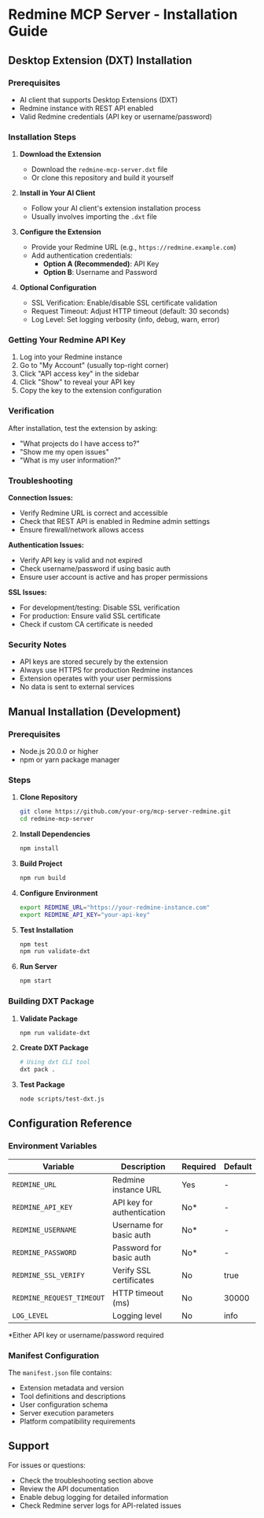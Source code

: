 # Redmine MCP Server - Installation Guide

## Desktop Extension (DXT) Installation

### Prerequisites

- AI client that supports Desktop Extensions (DXT)
- Redmine instance with REST API enabled
- Valid Redmine credentials (API key or username/password)

### Installation Steps

1. **Download the Extension**
   - Download the `redmine-mcp-server.dxt` file
   - Or clone this repository and build it yourself

2. **Install in Your AI Client**
   - Follow your AI client's extension installation process
   - Usually involves importing the `.dxt` file

3. **Configure the Extension**
   - Provide your Redmine URL (e.g., `https://redmine.example.com`)
   - Add authentication credentials:
     - **Option A (Recommended)**: API Key
     - **Option B**: Username and Password

4. **Optional Configuration**
   - SSL Verification: Enable/disable SSL certificate validation
   - Request Timeout: Adjust HTTP timeout (default: 30 seconds)
   - Log Level: Set logging verbosity (info, debug, warn, error)

### Getting Your Redmine API Key

1. Log into your Redmine instance
2. Go to "My Account" (usually top-right corner)
3. Click "API access key" in the sidebar
4. Click "Show" to reveal your API key
5. Copy the key to the extension configuration

### Verification

After installation, test the extension by asking:
- "What projects do I have access to?"
- "Show me my open issues"
- "What is my user information?"

### Troubleshooting

**Connection Issues:**
- Verify Redmine URL is correct and accessible
- Check that REST API is enabled in Redmine admin settings
- Ensure firewall/network allows access

**Authentication Issues:**
- Verify API key is valid and not expired
- Check username/password if using basic auth
- Ensure user account is active and has proper permissions

**SSL Issues:**
- For development/testing: Disable SSL verification
- For production: Ensure valid SSL certificate
- Check if custom CA certificate is needed

### Security Notes

- API keys are stored securely by the extension
- Always use HTTPS for production Redmine instances
- Extension operates with your user permissions
- No data is sent to external services

## Manual Installation (Development)

### Prerequisites

- Node.js 20.0.0 or higher
- npm or yarn package manager

### Steps

1. **Clone Repository**
   ```bash
   git clone https://github.com/your-org/mcp-server-redmine.git
   cd redmine-mcp-server
   ```

2. **Install Dependencies**
   ```bash
   npm install
   ```

3. **Build Project**
   ```bash
   npm run build
   ```

4. **Configure Environment**
   ```bash
   export REDMINE_URL="https://your-redmine-instance.com"
   export REDMINE_API_KEY="your-api-key"
   ```

5. **Test Installation**
   ```bash
   npm test
   npm run validate-dxt
   ```

6. **Run Server**
   ```bash
   npm start
   ```

### Building DXT Package

1. **Validate Package**
   ```bash
   npm run validate-dxt
   ```

2. **Create DXT Package**
   ```bash
   # Using dxt CLI tool
   dxt pack .
   ```

3. **Test Package**
   ```bash
   node scripts/test-dxt.js
   ```

## Configuration Reference

### Environment Variables

| Variable | Description | Required | Default |
|----------|-------------|----------|---------|
| `REDMINE_URL` | Redmine instance URL | Yes | - |
| `REDMINE_API_KEY` | API key for authentication | No* | - |
| `REDMINE_USERNAME` | Username for basic auth | No* | - |
| `REDMINE_PASSWORD` | Password for basic auth | No* | - |
| `REDMINE_SSL_VERIFY` | Verify SSL certificates | No | true |
| `REDMINE_REQUEST_TIMEOUT` | HTTP timeout (ms) | No | 30000 |
| `LOG_LEVEL` | Logging level | No | info |

*Either API key or username/password required

### Manifest Configuration

The `manifest.json` file contains:
- Extension metadata and version
- Tool definitions and descriptions
- User configuration schema
- Server execution parameters
- Platform compatibility requirements

## Support

For issues or questions:
- Check the troubleshooting section above
- Review the API documentation
- Enable debug logging for detailed information
- Check Redmine server logs for API-related issues